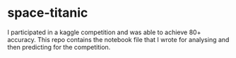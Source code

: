 # space-titanic
I participated in a kaggle competition and was able to achieve 80+ accuracy. This repo contains the notebook file that I wrote for analysing and then predicting for the competition.
